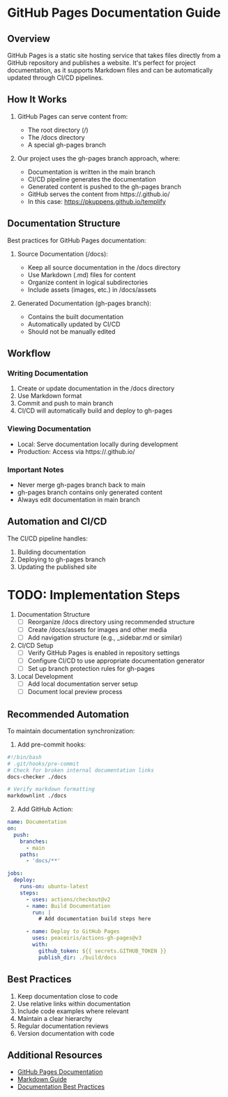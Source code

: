 # GitHub Pages Documentation Guide

## Overview
GitHub Pages is a static site hosting service that takes files directly from a GitHub repository and publishes a website. It's perfect for project documentation, as it supports Markdown files and can be automatically updated through CI/CD pipelines.

## How It Works
1. GitHub Pages can serve content from:
   - The root directory (/)
   - The /docs directory
   - A special gh-pages branch

2. Our project uses the gh-pages branch approach, where:
   - Documentation is written in the main branch
   - CI/CD pipeline generates the documentation
   - Generated content is pushed to the gh-pages branch
   - GitHub serves the content from https://<username>.github.io/<repository>
   - In this case: https://pkuppens.github.io/templify

## Documentation Structure
Best practices for GitHub Pages documentation:

1. Source Documentation (/docs):
   - Keep all source documentation in the /docs directory
   - Use Markdown (.md) files for content
   - Organize content in logical subdirectories
   - Include assets (images, etc.) in /docs/assets

2. Generated Documentation (gh-pages branch):
   - Contains the built documentation
   - Automatically updated by CI/CD
   - Should not be manually edited

## Workflow

### Writing Documentation
1. Create or update documentation in the /docs directory
2. Use Markdown format
3. Commit and push to main branch
4. CI/CD will automatically build and deploy to gh-pages

### Viewing Documentation
- Local: Serve documentation locally during development
- Production: Access via https://<username>.github.io/<repository>

### Important Notes
- Never merge gh-pages branch back to main
- gh-pages branch contains only generated content
- Always edit documentation in main branch

## Automation and CI/CD

The CI/CD pipeline handles:
1. Building documentation
2. Deploying to gh-pages branch
3. Updating the published site

# TODO: Implementation Steps

1. Documentation Structure
   - [ ] Reorganize /docs directory using recommended structure
   - [ ] Create /docs/assets for images and other media
   - [ ] Add navigation structure (e.g., _sidebar.md or similar)

2. CI/CD Setup
   - [ ] Verify GitHub Pages is enabled in repository settings
   - [ ] Configure CI/CD to use appropriate documentation generator
   - [ ] Set up branch protection rules for gh-pages

3. Local Development
   - [ ] Add local documentation server setup
   - [ ] Document local preview process

## Recommended Automation

To maintain documentation synchronization:

1. Add pre-commit hooks:
```bash
#!/bin/bash
# .git/hooks/pre-commit
# Check for broken internal documentation links
docs-checker ./docs

# Verify markdown formatting
markdownlint ./docs
```

2. Add GitHub Action:
```yaml
name: Documentation
on:
  push:
    branches:
      - main
    paths:
      - 'docs/**'

jobs:
  deploy:
    runs-on: ubuntu-latest
    steps:
      - uses: actions/checkout@v2
      - name: Build Documentation
        run: |
          # Add documentation build steps here

      - name: Deploy to GitHub Pages
        uses: peaceiris/actions-gh-pages@v3
        with:
          github_token: ${{ secrets.GITHUB_TOKEN }}
          publish_dir: ./build/docs
```

## Best Practices

1. Keep documentation close to code
2. Use relative links within documentation
3. Include code examples where relevant
4. Maintain a clear hierarchy
5. Regular documentation reviews
6. Version documentation with code

## Additional Resources

- [GitHub Pages Documentation](https://docs.github.com/en/pages)
- [Markdown Guide](https://www.markdownguide.org/)
- [Documentation Best Practices](https://www.writethedocs.org/guide/)
